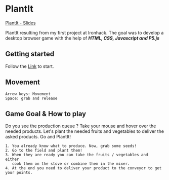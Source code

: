 # PlantIt

[PlantIt - Slides](https://docs.google.com/presentation/d/1rrkecAVanPlLs9IBxpEWxhTusQgJf_mZ1Ft16lMG5Og/edit?usp=sharing)


PlantIt resulting from my first project at Ironhack. The goal was to develop a desktop browser game with the help of ***HTML, CSS, Javascript and P5.js***

## Getting started

Follow the [Link](https://jonathansaudhof.github.io/PlantIt/) to start. 

## Movement

```
Arrow keys: Movement
Space: grab and release
```

## Game Goal & How to play

Do you see the production queue ? Take your mouse and hover over the needed products.
Let's plant the needed fruits and vegetables to deliver the asked products. 
Go and PlantIt!

```
1. You already know what to produce. Now, grab some seeds!
2. Go to the field and plant them!
3. When they are ready you can take the fruits / vegetables and  either 
   cook them on the stove or combine them in the mixer.
4. At the end you need to deliver your product to the conveyor to get your points.
```
